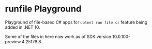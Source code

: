 # runfile Playground

Playground of file-based C# apps for `dotnet run file.cs` feature being added in .NET 10.

Some of the files in here now work as of SDK version 10.0.100-preview.4.25178.8
